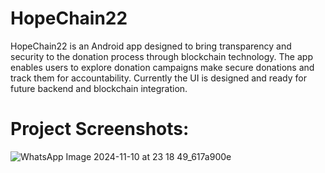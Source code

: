 ﻿# HopeChain22

 HopeChain22 is an Android app designed to bring transparency and security to the donation process through blockchain technology. The app enables users to explore donation campaigns make secure donations and track them for accountability. Currently the UI is designed and ready for future backend and blockchain integration.




 


 #  Project Screenshots:
 
![WhatsApp Image 2024-11-10 at 23 18 49_617a900e](https://github.com/user-attachments/assets/d3fea8b6-5841-4e6e-b89b-e9d4dabf3a66)
